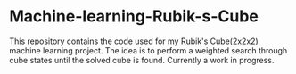 # Machine-learning-Rubik-s-Cube
This repository contains the code used for my Rubik's Cube(2x2x2) machine learning project. The idea is to perform a weighted search through cube states until the solved cube is found. Currently a work in progress.
